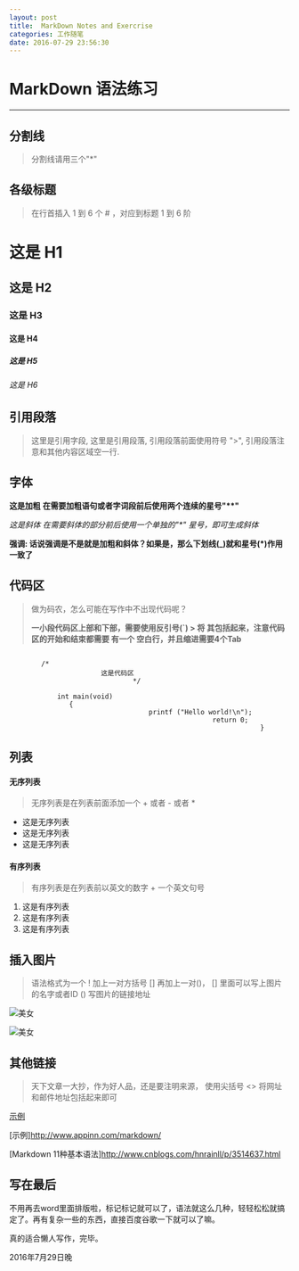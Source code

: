 ```yaml
---
layout: post
title:  MarkDown Notes and Exercrise
categories: 工作随笔
date: 2016-07-29 23:56:30
---
```


# MarkDown  语法练习
*** 

## 分割线

> 分割线请用三个"\*"

## 各级标题

 > 在行首插入 1 到 6 个 # ，对应到标题 1 到 6 阶

# 这是 H1
## 这是 H2
### 这是 H3 
#### 这是 H4
##### 这是 H5
###### 这是 H6

##  引用段落

 > 这里是引用字段,
 > 这里是引用段落,
 > 引用段落前面使用符号 ">",
 > 引用段落注意和其他内容区域空一行.


## 字体

 **这是加粗**
 **在需要加粗语句或者字词段前后使用两个连续的星号"\*\*"**

 *这是斜体*
 *在需要斜体的部分前后使用一个单独的"\*" 星号，即可生成斜体*

 __强调: 话说强调是不是就是加粗和斜体？如果是，那么下划线(\_)就和星号(\*)作用一致了__

## 代码区

 > 做为码农，怎么可能在写作中不出现代码呢？
 >
 > __一小段代码区上部和下部，需要使用反引号(\`) >  将 其包括起来，注意代码区的开始和结束都需要
 >  有一个 空白行，并且缩进需要4个Tab__
 >

 ```

         /*
			            这是代码区
						        */

             int main(void)
	            {
					                printf ("Hello world!\n");
									                return 0;
													            }

```

## 列表

#### 无序列表

> 无序列表是在列表前面添加一个 + 或者 - 或者 *

+ 这是无序列表
+ 这是无序列表
+ 这是无序列表

#### 有序列表

> 有序列表是在列表前以英文的数字 + 一个英文句号

1. 这是有序列表
2. 这是有序列表
3. 这是有序列表


## 插入图片

> 语法格式为一个 ! 加上一对方括号 [] 
> 再加上一对()，
> [] 里面可以写上图片的名字或者ID
> () 写图片的链接地址

![美女](http://e.hiphotos.baidu.com/image/pic/item/14ce36d3d539b600be63e95eed50352ac75cb7ae.jpg)


![美女](http://g.hiphotos.baidu.com/image/pic/item/f636afc379310a55dde261fdb54543a9832610f0.jpg "足球宝贝")


## 其他链接

> 天下文章一大抄，作为好人品，还是要注明来源，
> 使用尖括号 <> 将网址和邮件地址包括起来即可

[示例](http://www.appinn.com/markdown/ "Markdown 语法说明 ")

[示例]<http://www.appinn.com/markdown/>

[Markdown 11种基本语法]<http://www.cnblogs.com/hnrainll/p/3514637.html>

## 写在最后

不用再去word里面排版啦，标记标记就可以了，语法就这么几种，轻轻松松就搞定了。再有复杂一些的东西，直接百度谷歌一下就可以了嘛。

真的适合懒人写作，完毕。

2016年7月29日晚
